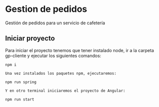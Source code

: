 
# Gestion de pedidos

Gestión de pedidos para un servicio de cafetería

  

## Iniciar proyecto

Para iniciar el proyecto tenemos que tener instalado node, ir a la carpeta gp-cliente y ejecutar los siguientes comandos:

  

	npm i 

	Una vez instalados los paquetes npm, ejecutaremos:
	
	npm run spring
	
	Y en otro terminal iniciaremos el proyecto de Angular:
	
	npm run start
